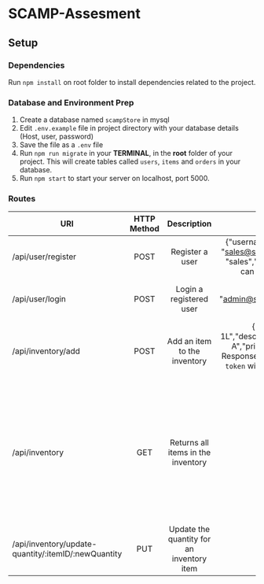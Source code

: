 # SCAMP-Assesment

## Setup

### Dependencies

Run `npm install` on root folder to install dependencies related to the project.

### Database and Environment Prep
1. Create a database named `scampStore` in mysql
2. Edit `.env.example` file in project directory with your database details (Host, user, password)
3. Save the file as a `.env` file
4. Run `npm run migrate` in your **TERMINAL**, in the **root** folder of your project. This will create tables called `users`, `items` and `orders` in your database.
5. Run `npm start` to start your server on localhost, port 5000.

### Routes
| URI        | HTTP Method | Description      | Request Object  |Response and Notes|
| ---------- |:-----------:|:----------------:|:---------------:|:-------------:|
|/api/user/register|POST|Register a user|{"username": "salesperson","email": "sales@scampstore.com","password": "sales","role": "basic"} NB: User role can be either basic or admin|Returns a message on whether the user  has been registered or not|
|/api/user/login|POST|Login a registered user|{"email": "admin@scampstore.com","password": "admin"}|Returns a logged in message and an `auth-token` in the response header|
|/api/inventory/add|POST|Add an item to the inventory|{"name": "Apple Juice 1L","description": "Packed with vitamin A","price": 55,"quantity": 78} NB: Response header should include `auth-token` with the auth token returned at login|Returns feedback on whether item has been added or not|
|/api/inventory|GET|Returns all items in the inventory|NA|[{"item_id": 1,"name": "Orange Juice 1L","description": "Packed with vitamin C","price": 50,"quantity": 85},{"item_id": 2,"name": "Baked Beans","description": "Heinze peppery backed beans","price": 20,"quantity": 85}]|
|/api/inventory/update-quantity/:itemID/:newQuantity|PUT|Update the quantity for an inventory item|NA|Returns feedback message|